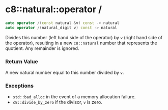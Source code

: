 # c8::natural::operator / #

```cpp
auto operator /(const natural &v) const -> natural
auto operator /(natural_digit v) const -> natural
```

Divides this number (left hand side of the operator) by `v` (right hand side of the operator), resulting in a new `c8::natural` number that represents the quotient.  Any remainder is ignored.

### Return Value ###

A new natural number equal to this number divided by `v`.

### Exceptions ###

* `std::bad_alloc` in the event of a memory allocation failure.
* `c8::divide_by_zero` if the divisor, `v` is zero.

